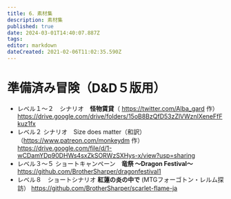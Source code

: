 ```yaml
---
title: 6．素材集
description: 素材集
published: true
date: 2024-03-01T14:40:07.887Z
tags: 
editor: markdown
dateCreated: 2021-02-06T11:02:35.590Z
---
```


# 準備済み冒険（D&D５版用）
- レベル１～２　シナリオ　**怪物賃貸**（ https://twitter.com/Alba_gard 作）
https://drive.google.com/drive/folders/15oB8BzQfD53zZlVWznlXeneFfFkuz1fx
- レベル２ シナリオ　Size does matter（和訳）（https://www.patreon.com/monkeydm 作）
https://drive.google.com/file/d/1-wCDamYDp90DHWs4sxZkSORWzSXHys-x/view?usp=sharing
- レベル３～５ ショートキャンペーン　**竜祭 ～Dragon Festival～**
https://github.com/BrotherSharper/dragonfestival1
- レベル８　ショートシナリオ **紅蓮の炎の中で** (MTGフォーゴトン・レルム探訪）
https://github.com/BrotherSharper/scarlet-flame-ja